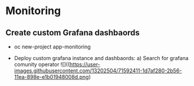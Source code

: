# Monitoring

## Create custom Grafana dashbaords

- oc new-project app-monitoring

- Deploy custom grafana instance and dashbaords:
a) Search for grafana comunity operator
![]((https://user-images.githubusercontent.com/13202504/71592411-1d7af280-2b56-11ea-898e-e1b01948008d.png)